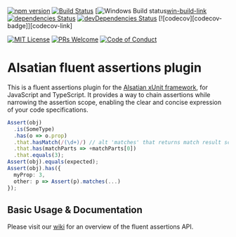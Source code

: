 [![npm version][npm-badge]][npm-link]
[![Build Status][travis-ci-badge]][travis-ci-link]
[![Windows Build status][win-build-badge][win-build-link]
[![dependencies Status][deps-badge]][deps-link]
[![devDependencies Status][dev-deps-badge]][dev-deps-link]
[![codecov][codecov-badge]][codecov-link]

[![MIT License][license-badge]][LICENSE]
[![PRs Welcome][prs-badge]][prs]
[![Code of Conduct][coc-badge]][coc]

# Alsatian fluent assertions plugin

This is a fluent assertions plugin for the [Alsatian xUnit framework][alsatian], for JavaScript and TypeScript. It provides
a way to chain assertions while narrowing the assertion scope, enabling the clear and concise expression of your code
specifications.

```typescript
Assert(obj)
  .is(SomeType)
  .has(o => o.prop)
  .that.hasMatch(/(\d+)/) // alt 'matches' that returns match result scope
  .that.has(matchParts => +matchParts[0])
  .that.equals(3);
Assert(obj).equals(expected);
Assert(obj).has({
  myProp: 3,
  other: p => Assert(p).matches(...)
});
```

## Basic Usage & Documentation

Please visit our [wiki] for an overview of the fluent assertions API.

[license-badge]: https://img.shields.io/badge/license-MIT-blue.svg
[LICENSE]: https://github.com/ossplz/alsatian-fluent-assertions/blob/master/LICENSE
[prs-badge]: https://img.shields.io/badge/PRs-welcome-brightgreen.svg?style=flat-square
[prs]: http://makeapullrequest.com
[coc-badge]: https://img.shields.io/badge/code%20of-conduct-ff69b4.svg?style=flat-square
[coc]: https://github.com/ossplz/alsatian-fluent-assertions/blob/master/other/code_of_conduct.md
[npm-badge]: https://badge.fury.io/js/alsatian-fluent-assertions.svg
[npm-link]: https://badge.fury.io/js/alsatian-fluent-assertions
[travis-ci-badge]: https://travis-ci.org/ossplz/alsatian-fluent-assertions.svg?branch=master
[travis-ci-link]: https://travis-ci.org/ossplz/alsatian-fluent-assertions
[win-build-badge]: https://ci.appveyor.com/api/projects/status/6ngl64ck83opvekl?svg=true
[win-build-link]: https://ci.appveyor.com/project/OSSPlz/alsatian-fluent-assertions
[deps-badge]: https://david-dm.org/ossplz/alsatian-fluent-assertions/status.svg
[deps-link]: https://david-dm.org/ossplz/alsatian-fluent-assertions
[dev-deps-badge]: https://david-dm.org/ossplz/alsatian-fluent-assertions/dev-status.svg
[dev-deps-link]: https://david-dm.org/ossplz/alsatian-fluent-assertions?type=dev
[code-cov-badge]: https://codecov.io/gh/ossplz/alsatian-fluent-assertions/branch/master/graph/badge.svg
[code-cov-link]: https://codecov.io/gh/ossplz/alsatian-fluent-assertions
[alsatian]: https://github.com/alsatian-test/alsatian
[wiki]: https://github.com/ossplz/alsatian-fluent-assertions/wiki